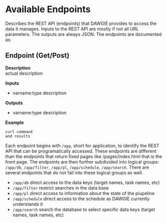 # Available Endpoints

Describes the REST API (endpoints) that DAWGIE provides to access the data it manages. Inputs to the REST API are mostly if not all URL parameters. The outputs are always JSON. The endpoints are documented as:


## Endpoint (Get/Post)
__Description__  
  actual description

__Inputs__
- varname:type description

__Outputs__
- varname:type description
    
__Example__

```
curl command
and results
```

Each endpoint begins with `/app`, short for application, to identify the REST API that can be programatically accessed. These endpoints are different than the endpoints that return fixed pages like /pages/index.html that is the front page. The endpoints are then further subdivided into logical groups: `/app/db`, `/app/filter`, `/app/pl`, `/app/schedule`, `/app/search`. There are several endpoints that do not fall into these logical groups as well.

- `/app/db` direct access to the data keys (target names, task names, etc)
- `/app/filter` restrict searches in the data base
- `/app/pl` direct access to information about the state of the piupeline
- `/app/schedule` direct access to the schedule as DAWGIE currently understands it
- `/app/search` search the database to select specific data keys (target names, task names, etc)
